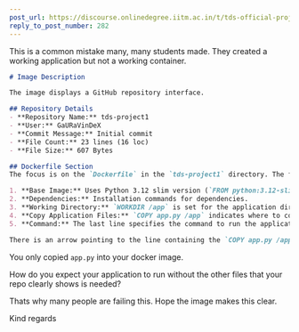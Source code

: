 ```yaml
---
post_url: https://discourse.onlinedegree.iitm.ac.in/t/tds-official-project1-discrepencies/171141/283
reply_to_post_number: 282
---
```

This is a common mistake many, many students made. They created a working application but not a working container.

```markdown
# Image Description

The image displays a GitHub repository interface.

## Repository Details
- **Repository Name:** tds-project1
- **User:** GaURaVinDeX
- **Commit Message:** Initial commit
- **File Count:** 23 lines (16 loc)
- **File Size:** 607 Bytes

## Dockerfile Section
The focus is on the `Dockerfile` in the `tds-project1` directory. The following key points are highlighted:

1. **Base Image:** Uses Python 3.12 slim version (`FROM python:3.12-slim-bookworm`).
2. **Dependencies:** Installation commands for dependencies.
3. **Working Directory:** `WORKDIR /app` is set for the application directory.
4. **Copy Application Files:** `COPY app.py /app` indicates where to copy the application file.
5. **Command:** The last line specifies the command to run the application.

There is an arrow pointing to the line containing the `COPY app.py /app` command, indicating its importance in the context of setting up the Docker container.
```

  
You only copied `app.py` into your docker image.

How do you expect your application to run without the other files that your repo clearly shows is needed?

Thats why many people are failing this. Hope the image makes this clear.

Kind regards